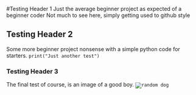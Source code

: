#Testing Header 1
Just the average beginner project as expected of a beginner coder
Not much to see here, simply getting used to github style

## Testing Header 2
Some more beginner project nonsense with a simple python code for starters.
<code>print("Just another test")</code>

### Testing Header 3
The final test of course, is an image of a good boy.
<code>![random dog](https://static.wixstatic.com/media/f2c7ab_17e00adeeeec44309750a46e5718a30f~mv2.jpeg/v1/fill/w_980,h_784,al_c,q_85,usm_0.66_1.00_0.01,enc_avif,quality_auto/f2c7ab_17e00adeeeec44309750a46e5718a30f~mv2.jpeg)</code>
